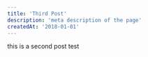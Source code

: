 ```yaml
---
title: 'Third Post'
description: 'meta description of the page'
createdAt: '2018-01-01'
---
```



this is a second post test